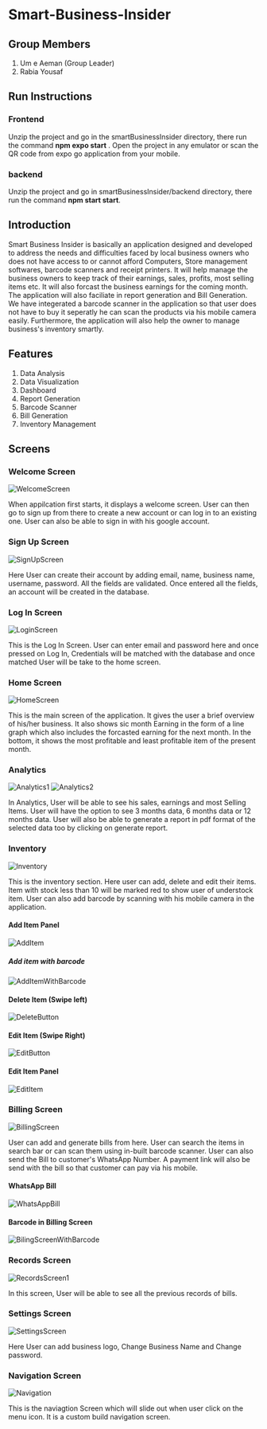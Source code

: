 # Smart-Business-Insider

## Group Members
1. Um e Aeman (Group Leader)
2. Rabia Yousaf

## Run Instructions

### Frontend 
Unzip the project and go in the smartBusinessInsider directory, there run the command **npm expo start** . Open the project in any emulator or scan the QR code from expo go application from your mobile.

### backend 
Unzip the project and go in smartBusinessInsider/backend directory, there run the command **npm start start**.

## Introduction
Smart Business Insider is basically an application designed and developed to address the needs and difficulties faced by local business owners
who does not have access to or cannot afford Computers, Store management softwares, barcode scanners and receipt printers. It will help manage the business owners to 
keep track of their earnings, sales, profits, most selling items etc. It will also forcast the business earnings for the coming month. The application will also faciliate in report generation and Bill Generation.
We have integerated a barcode scanner in the application so that user does not have to buy it seperatly he can scan the products via his mobile camera easily. Furthermore, the application will also help
the owner to manage business's inventory smartly.

## Features
1. Data Analysis
2. Data Visualization
3. Dashboard
4. Report Generation
5. Barcode Scanner
6. Bill Generation
7. Inventory Management

## Screens

### Welcome Screen

![WelcomeScreen](https://github.com/haroonriaz-15/Smart-Business-Insider/assets/61004113/b8ee1b31-6d2f-4fdf-87e0-017115d64ccb)

When appilcation first starts, it displays a welcome screen. User can then go to sign up from there to create a new account or can log in to an existing one. User can also be able to sign in with his google account.

### Sign Up Screen

![SignUpScreen](https://github.com/haroonriaz-15/Smart-Business-Insider/assets/61004113/84dc8136-8b67-4e30-af1d-e6c03b4e1af8)

Here User can create their account by adding email, name, business name, username, password. All the fields are validated. Once entered all the fields, an account will be created in the database.

### Log In Screen

![LoginScreen](https://github.com/haroonriaz-15/Smart-Business-Insider/assets/61004113/11b3bcbf-1e1b-40a5-91ef-6061c04731ef)

This is the Log In Screen. User can enter email and password here and once pressed on Log In, Credentials will be matched with the database and once matched User will be take to the home screen.

### Home Screen

![HomeScreen](https://github.com/haroonriaz-15/Smart-Business-Insider/assets/61004113/4f24565b-dbbd-4dcd-9c80-0d2e46a53385)

This is the main screen of the application. It gives the user a brief overview of his/her business. It also shows sic month Earning in the form of a line graph which also includes the forcasted earning for the next month. In the bottom, it shows the most profitable and least profitable item of the present month.

### Analytics

![Analytics1](https://github.com/haroonriaz-15/Smart-Business-Insider/assets/61004113/ba22e171-5191-460a-95c0-edb48a775032)
![Analytics2](https://github.com/haroonriaz-15/Smart-Business-Insider/assets/61004113/f2bc9be1-ab68-44fb-b3fe-e77dd94c4137)

In Analytics, User will be able to see his sales, earnings and most Selling Items. User will have the option to see 3 months data, 6 months data or 12 months data. User will also be able to generate a report in pdf format
of the selected data too by clicking on generate report. 

### Inventory

![Inventory](https://github.com/haroonriaz-15/Smart-Business-Insider/assets/61004113/c17705c6-2d81-4c86-9c80-b6a3debe0201)

This is the inventory section. Here user can add, delete and edit their items. Item with stock less than 10 will be marked red to show user of understock item. User can also add barcode by scanning with his mobile camera in the application.

#### Add Item Panel

![AddItem](https://github.com/haroonriaz-15/Smart-Business-Insider/assets/61004113/1955205c-6281-4f31-9a7e-328cbb1c92f4)

##### Add item with barcode

![AddItemWithBarcode](https://github.com/haroonriaz-15/Smart-Business-Insider/assets/61004113/e359ce69-b66e-4fe5-9c33-6b7732a7a529)

#### Delete Item (Swipe left)

![DeleteButton](https://github.com/haroonriaz-15/Smart-Business-Insider/assets/61004113/33a5f786-5c45-4ff2-91cd-fc60532dbe82)

#### Edit Item (Swipe Right)

![EditButton](https://github.com/haroonriaz-15/Smart-Business-Insider/assets/61004113/33065eeb-dee5-43a7-8e82-bdc01d6ee382)

#### Edit Item Panel

![EditItem](https://github.com/haroonriaz-15/Smart-Business-Insider/assets/61004113/0d16d062-683b-4064-a7fe-06d4d7a7f093)

### Billing Screen

![BillingScreen](https://github.com/haroonriaz-15/Smart-Business-Insider/assets/61004113/c05b9266-55c4-4868-adb0-5b89be2c2793)

User can add and generate bills from here. User can search the items in search bar or can scan them using in-built barcode scanner. User can also send the Bill to customer's WhatsApp Number. A payment link will also be send with the bill so that customer can pay via his mobile.

#### WhatsApp Bill

![WhatsAppBill](https://github.com/haroonriaz-15/Smart-Business-Insider/assets/61004113/005c04b2-642b-4a8b-9210-0f039f4ccc74)

#### Barcode in Billing Screen

![BilingScreenWithBarcode](https://github.com/haroonriaz-15/Smart-Business-Insider/assets/61004113/335063e7-e183-46c8-bcc6-1028715f6665)

### Records Screen

![RecordsScreen1](https://github.com/haroonriaz-15/Smart-Business-Insider/assets/61004113/8ecdbbeb-26c5-400f-a761-760a95707edb)

In this screen, User will be able to see all the previous records of bills.

### Settings Screen

![SettingsScreen](https://github.com/haroonriaz-15/Smart-Business-Insider/assets/61004113/2d8d8dc7-7a2d-4f01-a7e8-eccd00cd323b)

Here User can add business logo, Change Business Name and Change password.

### Navigation Screen

![Navigation](https://github.com/haroonriaz-15/Smart-Business-Insider/assets/61004113/71ee54b6-e596-43af-85a0-f7dc6f38c286)

This is the naviagtion Screen which will slide out when user click on the menu icon. It is a custom build navigation screen.
